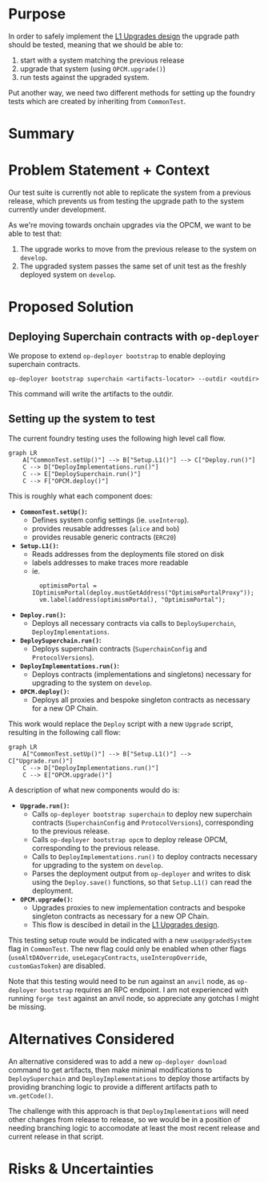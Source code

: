 # Purpose

In order to safely implement the [L1 Upgrades design](../protocol/l1-upgrades.md)
the upgrade path should be tested, meaning that we should be able to:

1. start with a system matching the previous release
2. upgrade that system (using `OPCM.upgrade()`)
3. run tests against the upgraded system.

Put another way, we need two different methods for setting up the foundry tests which are
created by inheriting from `CommonTest`.

# Summary

<!-- Most (if not all) documents should have a summary.
While the length will likely be proportional to the length of the full document,
the summary should be as succinct as possible. -->

# Problem Statement + Context

Our test suite is currently not able to replicate the system from a previous release, which
prevents us from testing the upgrade path to the system currently under development.

As we're moving towards onchain upgrades via the OPCM, we want to be able to test that:

1. The upgrade works to move from the previous release to the system on `develop`.
2. The upgraded system passes the same set of unit test as the freshly deployed system on `develop`.

# Proposed Solution

## Deploying Superchain contracts with `op-deployer`

We propose to extend `op-deployer bootstrap` to enable deploying superchain contracts.

```shell
op-deployer bootstrap superchain <artifacts-locator> --outdir <outdir>
```

This command will write the artifacts to the outdir.

## Setting up the system to test

The current foundry testing uses the following high level call flow.

```mermaid
graph LR
    A["CommonTest.setUp()"] --> B["Setup.L1()"] --> C["Deploy.run()"]
    C --> D["DeployImplementations.run()"]
    C --> E["DeploySuperchain.run()"]
    C --> F["OPCM.deploy()"]
```

This is roughly what each component does:

- **`CommonTest.setUp()`:**
  - Defines system config settings (ie. `useInterop`).
  - provides reusable addresses (`alice` and `bob`)
  - provides reusable generic contracts (`ERC20`)
- **`Setup.L1()`:**
  - Reads addresses from the deployments file stored on disk
  - labels addresses to make traces more readable
  - ie.
    ```solidity
      optimismPortal = IOptimismPortal(deploy.mustGetAddress("OptimismPortalProxy"));
      vm.label(address(optimismPortal), "OptimismPortal");
    ```
- **`Deploy.run()`:**
  - Deploys all necessary contracts via calls to `DeploySuperchain`, `DeployImplementations`.
- **`DeploySuperchain.run()`:**
  - Deploys superchain contracts (`SuperchainConfig` and `ProtocolVersions`).
- **`DeployImplementations.run()`:**
  - Deploys contracts (implementations and singletons) necessary for upgrading to the system on
    `develop`.
- **`OPCM.deploy()`:**
  - Deploys all proxies and bespoke singleton contracts as necessary for a new OP Chain.

This work would replace the `Deploy` script with a new `Upgrade` script, resulting in the following
call flow:

```mermaid
graph LR
    A["CommonTest.setUp()"] --> B["Setup.L1()"] -->  C["Upgrade.run()"]
    C --> D["DeployImplementations.run()"]
    C --> E["OPCM.upgrade()"]
```

A description of what new components would do is:

- **`Upgrade.run()`:**
  - Calls `op-deployer bootstrap superchain` to deploy new superchain contracts (`SuperchainConfig`
    and `ProtocolVersions`), corresponding to the previous release.
  - Calls `op-deployer bootstrap opcm` to deploy release OPCM, corresponding to the previous release.
  - Calls to `DeployImplementations.run()` to deploy contracts necessary for upgrading to the system on `develop`.
  - Parses the deployment output from `op-deployer` and writes to disk using the `Deploy.save()`
    functions, so that `Setup.L1()` can read the deployment.
- **`OPCM.upgrade()`:**
  - Upgrades proxies to new implementation contracts and bespoke singleton contracts as necessary for a new OP Chain.
  - This flow is descibed in detail in the [L1 Upgrades design](../protocol/l1-upgrades.md#release-process).

This testing setup route would be indicated with a new `useUpgradedSystem` flag in `CommonTest`. The
new flag could only be enabled when other flags (`useAltDAOverride`, `useLegacyContracts`,
`useInteropOverride`, `customGasToken`) are disabled.

Note that this testing would need to be run against an `anvil` node, as `op-deployer bootstrap`
requires an RPC endpoint. I am not experienced with running `forge test` against an anvil node,
so appreciate any gotchas I might be missing.

# Alternatives Considered

An alternative considered was to add a new `op-deployer download` command to get artifacts, then
make minimal modifications to `DeploySuperchain` and `DeployImplementations` to deploy those
artifacts by providing branching logic to provide a different artifacts path to `vm.getCode()`.

The challenge with this approach is that `DeployImplementations` will need other changes from
release to release, so we would be in a position of needing branching logic to accomodate
at least the most recent release and current release in that script.

# Risks & Uncertainties

<!-- An overview of what could go wrong.
Also any open questions that need more work to resolve. -->
